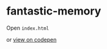 # fantastic-memory

Open `index.html`

or [view on codepen](http://codepen.io/lewis-rodgers/pen/jbrPbx)
